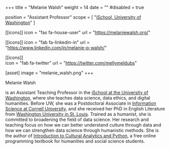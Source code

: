 +++
title = "Melanie Walsh"
weight = 14
date = ""
#disabled = true

position = "Assistant Professor"
scope = [
  "[iSchool, University of Washington](https://ischool.uw.edu/people/faculty/profile/melwalsh)"
]

[[icons]]
  icon = "fas fa-house-user"
  url = "https://melaniewalsh.org/"
  
[[icons]]
  icon = "fab fa-linkedin-in"
  url = "https://www.linkedin.com/in/melanie-p-walsh/"
  
[[icons]]  
  icon = "fab fa-twitter"
  url = "https://twitter.com/mellymeldubs"

[asset]
  image = "melanie_walsh.png"
+++

Melanie Walsh 

is an Assistant Teaching Professor in the [iSchool at the University of Washington](https://ischool.uw.edu/), where she teaches data science, data ethics, and digital humanities. Before UW, she was a Postdoctoral Associate in [Information Science at Cornell University](https://infosci.cornell.edu/), and she received her PhD in English Literature from [Washington University in St. Louis](https://wustl.edu/). Trained as a humanist, she is committed to broadening the field of data science. Her research and teaching focus on how we can better understand culture through data and how we can strengthen data science through humanistic methods. She is the author of [Introduction to Cultural Analytics and Python](https://melaniewalsh.github.io/Intro-Cultural-Analytics/welcome), a free online programming textbook for humanities and social science students.

